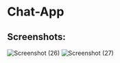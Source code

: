 # Chat-App
## Screenshots:
![Screenshot (26)](https://user-images.githubusercontent.com/70915623/187061825-0d9f0e82-d7b9-4ab6-b6a4-aef207dc59a7.png)
![Screenshot (27)](https://user-images.githubusercontent.com/70915623/187061844-c999fa51-e833-4ea4-9f34-1c963db37951.png)
